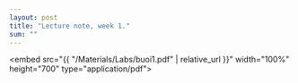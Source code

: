 ```yaml
---
layout: post
title: "Lecture note, week 1."
sum: ""
---
```

<embed src="{{ "/Materials/Labs/buoi1.pdf" | relative_url }}" width="100%" height="700" 
 type="application/pdf">
